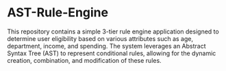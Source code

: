 # AST-Rule-Engine
This repository contains a simple 3-tier rule engine application designed to determine user eligibility based on various attributes such as age, department, income, and spending. The system leverages an Abstract Syntax Tree (AST) to represent conditional rules, allowing for the dynamic creation, combination, and modification of these rules.
